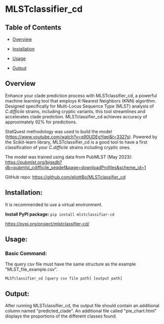 # MLSTclassifier_cd

## Table of Contents

- [Overview](#overview)

- [Installation](#installation)

- [Usage](#usage)

- [Output](#output)

## Overview

Enhance your clade prediction process with MLSTclassifier_cd, a powerful machine learning tool that employs K-Nearest Neighbors (KNN) algorithm. Designed specifically for Multi-Locus Sequence Type (MLST) analysis of _C.difficile_ strains, including cryptic variants, this tool streamlines and accelerates clade prediction. MLSTclassifier_cd achieves accuracy of approximately 92% for predictions.

StatQuest methodology was used to build the model (https://www.youtube.com/watch?v=q90UDEgYqeI&t=3327s). Powered by the Scikit-learn library, MLSTclassifier_cd is a good tool to have a first classification of your _C.difficile_ strains including cryptic ones.

The model was trained using data from PubMLST (May 2023): https://pubmlst.org/bigsdb?db=pubmlst_cdifficile_seqdef&page=downloadProfiles&scheme_id=1

GitHub repo: https://github.com/eliottBo/MLSTclassifier_cd

## Installation:

It is recommended to use a virtual environment.

**Install PyPI package:**
`pip install mlstclassifier-cd`

https://pypi.org/project/mlstclassifier-cd/

## Usage:

### Basic Command:

The query csv file must have the same structure as the example "MLST_file_example.csv".

`MLSTclassifier_cd [query csv file path] [output path]`

## Output:

After running MLSTclassifier_cd, the output file should contain an additional column named "predicted_clade".
An additional file called "pie_chart.html" displays the proportions of the different classes found.